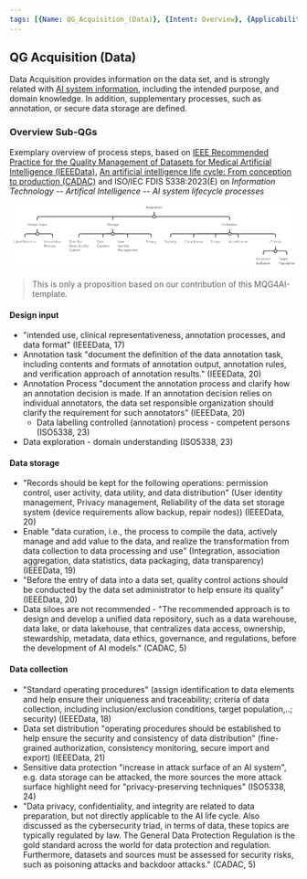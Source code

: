 ```yaml
---
tags: [{Name: QG_Acquisition_(Data)}, {Intent: Overview}, {Applicability: GenericAILifecycle}, {Usage Example: default_highrisk}]
---
```



## QG Acquisition (Data)

Data Acquisition provides information on the data set, and is strongly related with [AI system information](../../../1_System/AI_System.md), including the intended purpose, and domain knowledge. In addition, supplementary processes, such as annotation, or secure data storage are defined.

### Overview Sub-QGs
Exemplary overview of process steps, based on [IEEE Recommended Practice for the Quality Management of Datasets for Medical Artificial Intelligence (IEEEData)](https://ieeexplore.ieee.org/document/9812564), [An artificial intelligence life cycle: From conception to production (CADAC)](https://www.sciencedirect.com/science/article/pii/S2666389922000745) and ISO/IEC FDIS 5338:2023(E) on *Information Technology -- Artifical Intelligence -- AI system lifecycle processes*

![](../../../../imgs/Lifecycle/QGAcquisition.png)

> This is only a proposition based on our contribution of this MQG4AI-template.

#### Design input
- "intended use, clinical representativeness, annotation processes, and data format" (IEEEData, 17)
- Annotation task "document the definition of the data annotation task, including contents and formats of annotation output,
annotation rules, and verification approach of annotation results." (IEEEData, 20)
- Annotation Process "document the annotation process and clarify how an annotation decision is made. If an annotation decision relies on individual annotators, the data set responsible organization
should clarify the requirement for such annotators" (IEEEData, 20)
    - Data labelling  controlled (annotation) process - competent persons (ISO5338, 23)
- Data exploration - domain understanding (ISO5338, 23)


#### Data storage
- "Records should be kept for the following operations: permission control, user activity, data utility, and data distribution" (User identity management, Privacy management, Reliability of the data set storage system (device requirements allow backup, repair nodes)) (IEEEData, 20)
- Enable "data curation, i.e., the process to compile the data, actively manage and add value to the data, and realize the transformation from data collection to data processing and use" (Integration, association aggregation, data statistics, data packaging, data transparency) (IEEEData, 19)
- "Before the entry of data into a data set, quality control actions should be conducted by the data set administrator to help ensure its quality" (IEEEData, 20)
- Data siloes are not recommended - "The recommended approach is to design and develop a unified data repository, such as a data warehouse,
data lake, or data lakehouse, that centralizes data access, ownership, stewardship, metadata, data ethics, governance, and regulations, before the development of AI models." (CADAC, 5)

#### Data collection
- "Standard operating procedures" (assign identification to data elements and help ensure their uniqueness and traceability; criteria of data collection, including inclusion/exclusion conditions, target population,..; security) (IEEEData, 18)
- Data set distribution "operating procedures should be established to help ensure the security and consistency of data
distribution" (fine-grained authorization, consistency monitoring, secure import and export) (IEEEData, 21)
- Sensitive data protection
"increase in attack surface of an AI system", e.g. data storage can be attacked, the more sources the more attack surface
highlight need for "privacy-preserving techniques" (ISO5338, 24)
- "Data privacy, confidentiality, and integrity are related to data preparation, but not directly applicable to the AI life cycle. Also discussed as the cybersecurity triad, in terms of data, these topics are typically regulated by law. The General Data Protection
Regulation is the gold standard across the world for data protection and regulation. Furthermore, datasets and sources
must be assessed for security risks, such as poisoning attacks and backdoor attacks." (CADAC, 5)